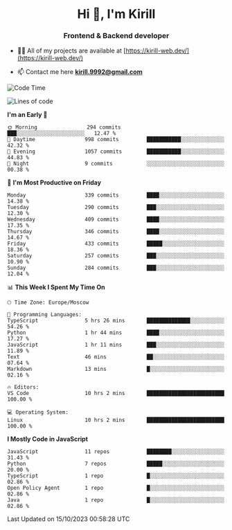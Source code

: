 <h1 align="center">Hi 👋, I'm Kirill</h1>
<h3 align="center">Frontend & Backend developer</h3>

- 👨‍💻 All of my projects are available at [https://kirill-web.dev/](https://kirill-web.dev/)

- 📫 Contact me here **kirill.9992@gmail.com**











<!--START_SECTION:waka-->
![Code Time](http://img.shields.io/badge/Code%20Time-1%2C480%20hrs%2025%20mins-blue)

![Lines of code](https://img.shields.io/badge/From%20Hello%20World%20I%27ve%20Written-3.8%20million%20lines%20of%20code-blue)

**I'm an Early 🐤** 

```text
🌞 Morning                294 commits         ███░░░░░░░░░░░░░░░░░░░░░░   12.47 % 
🌆 Daytime                998 commits         ███████████░░░░░░░░░░░░░░   42.32 % 
🌃 Evening                1057 commits        ███████████░░░░░░░░░░░░░░   44.83 % 
🌙 Night                  9 commits           ░░░░░░░░░░░░░░░░░░░░░░░░░   00.38 % 
```
📅 **I'm Most Productive on Friday** 

```text
Monday                   339 commits         ████░░░░░░░░░░░░░░░░░░░░░   14.38 % 
Tuesday                  290 commits         ███░░░░░░░░░░░░░░░░░░░░░░   12.30 % 
Wednesday                409 commits         ████░░░░░░░░░░░░░░░░░░░░░   17.35 % 
Thursday                 346 commits         ████░░░░░░░░░░░░░░░░░░░░░   14.67 % 
Friday                   433 commits         █████░░░░░░░░░░░░░░░░░░░░   18.36 % 
Saturday                 257 commits         ███░░░░░░░░░░░░░░░░░░░░░░   10.90 % 
Sunday                   284 commits         ███░░░░░░░░░░░░░░░░░░░░░░   12.04 % 
```


📊 **This Week I Spent My Time On** 

```text
🕑︎ Time Zone: Europe/Moscow

💬 Programming Languages: 
TypeScript               5 hrs 26 mins       ██████████████░░░░░░░░░░░   54.26 % 
Python                   1 hr 44 mins        ████░░░░░░░░░░░░░░░░░░░░░   17.27 % 
JavaScript               1 hr 11 mins        ███░░░░░░░░░░░░░░░░░░░░░░   11.89 % 
Text                     46 mins             ██░░░░░░░░░░░░░░░░░░░░░░░   07.64 % 
Markdown                 13 mins             █░░░░░░░░░░░░░░░░░░░░░░░░   02.16 % 

🔥 Editors: 
VS Code                  10 hrs 2 mins       █████████████████████████   100.00 % 

💻 Operating System: 
Linux                    10 hrs 2 mins       █████████████████████████   100.00 % 
```

**I Mostly Code in JavaScript** 

```text
JavaScript               11 repos            ████████░░░░░░░░░░░░░░░░░   31.43 % 
Python                   7 repos             █████░░░░░░░░░░░░░░░░░░░░   20.00 % 
TypeScript               1 repo              █░░░░░░░░░░░░░░░░░░░░░░░░   02.86 % 
Open Policy Agent        1 repo              █░░░░░░░░░░░░░░░░░░░░░░░░   02.86 % 
Java                     1 repo              █░░░░░░░░░░░░░░░░░░░░░░░░   02.86 % 
```




 Last Updated on 15/10/2023 00:58:28 UTC
<!--END_SECTION:waka-->
